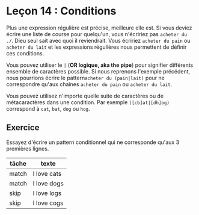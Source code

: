 # Leçon 14 : Conditions

Plus une expression régulière est précise, meilleure elle est. Si vous deviez écrire une liste de course pour quelqu'un, vous n'écririez pas `acheter du ./`. Dieu seul sait avec quoi il reviendrait. Vous écririez `acheter du pain` ou `acheter du lait` et les expressions régulières nous permettent de définir ces conditions.

Vous pouvez utiliser le `|` (**OR logique, aka the pipe**) pour signifier différents ensemble de caractères possible. Si nous reprenons l'exemple précédent, nous pourrions écrire le pattern`acheter du (pain|lait)` pour ne correspondre qu'aux chaînes `acheter du pain` ou `acheter du lait`.

Vous pouvez utilisez n'importe quelle suite de caractères ou de métacaractères dans une condition. Par exemple `([cb]at|[dh]og)` correspond à `cat`, `bat`, `dog` ou `hog`.

## Exercice

Essayez d'écrire un pattern conditionnel qui ne corresponde qu'aux 3 premières lignes.

| tâche | texte       |
| ----- | ----------- |
| match | I love cats |
| match | I love dogs |
| skip  | I love logs |
| skip  | I love cogs |

